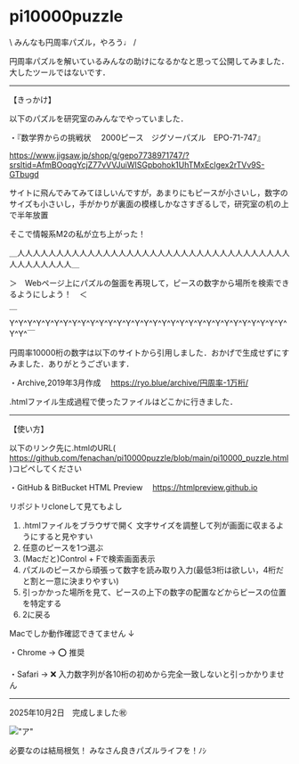 # pi10000puzzle
\ みんなも円周率パズル，やろう♩ /

円周率パズルを解いているみんなの助けになるかなと思って公開してみました．大したツールではないです．

-----------------------

【きっかけ】

以下のパズルを研究室のみんなでやっていました．

・『数学界からの挑戦状 　2000ピース　ジグソーパズル　EPO-71-747』

https://www.jigsaw.jp/shop/g/gepo7738971747/?srsltid=AfmBOoqgYcjZ77vVVJuiWISGpbohok1UhTMxEclgex2rTVv9S-GTbugd

サイトに飛んでみてみてほしいんですが，あまりにもピースが小さいし，数字のサイズも小さいし，手がかりが裏面の模様しかなさすぎるしで，研究室の机の上で半年放置

そこで情報系M2の私が立ち上がった！

＿人人人人人人人人人人人人人人人人人人人人人人人人人人人人人人人人人人人人人人人人人人人＿

＞　Webページ上にパズルの盤面を再現して，ピースの数字から場所を検索できるようにしよう！　＜

￣Y^Y^Y^Y^Y^Y^Y^Y^Y^Y^Y^Y^Y^Y^Y^Y^Y^Y^Y^Y^Y^Y^Y^Y^Y^Y^Y^Y^Y^Y^Y^Y^Y^￣

円周率10000桁の数字は以下のサイトから引用しました．おかげで生成せずにすみました．ありがとうございます．

・Archive,2019年3月作成　
https://ryo.blue/archive/円周率-1万桁/

.htmlファイル生成過程で使ったファイルはどこかに行きました．

-----------------------

【使い方】

以下のリンク先に.htmlのURL( https://github.com/fenachan/pi10000puzzle/blob/main/pi10000_puzzle.html )コピペしてください

・GitHub & BitBucket HTML Preview　
https://htmlpreview.github.io

リポジトリcloneして見てもよし

1. .htmlファイルをブラウザで開く 文字サイズを調整して列が画面に収まるようにすると見やすい
2. 任意のピースを1つ選ぶ
3. (Macだと)Control + Fで検索画面表示
4. パズルのピースから頑張って数字を読み取り入力(最低3桁は欲しい，4桁だと割と一意に決まりやすい)
5. 引っかかった場所を見て、ピースの上下の数字の配置などからピースの位置を特定する
6. 2に戻る

Macでしか動作確認できてません ↓

・Chrome → ⭕️ 推奨

・Safari → ❌ 入力数字列が各10桁の初めから完全一致しないと引っかかりません

-----------------------

2025年10月2日　完成しました㊗️

!["ア"](puzzle.heic)

必要なのは結局根気！
みなさん良きパズルライフを！ﾉｼ

